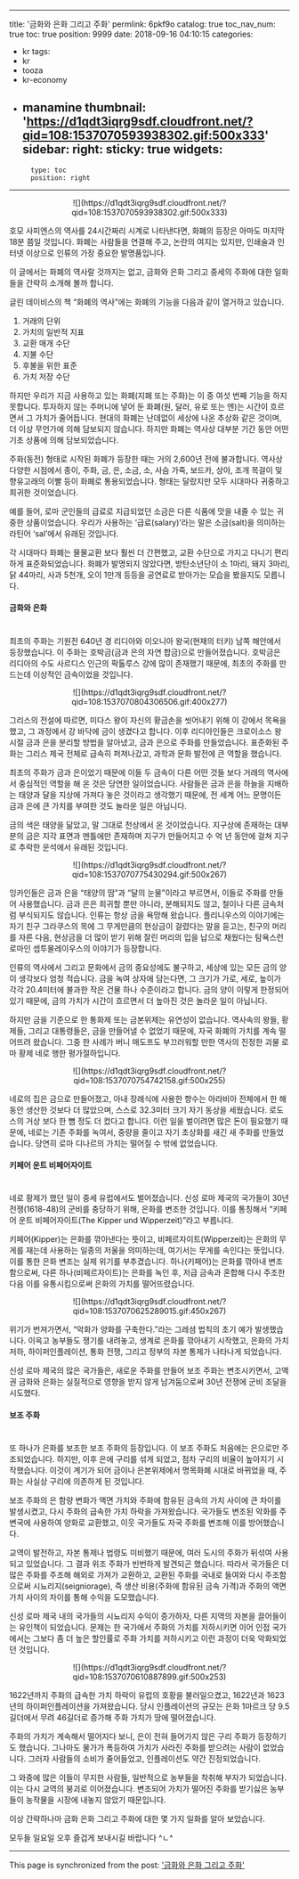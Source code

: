 
---
title: '금화와 은화 그리고 주화'
permlink: 6pkf9o
catalog: true
toc_nav_num: true
toc: true
position: 9999
date: 2018-09-16 04:10:15
categories:
- kr
tags:
- kr
- tooza
- kr-economy
- manamine
thumbnail: 'https://d1qdt3iqrg9sdf.cloudfront.net/?qid=108:1537070593938302.gif:500x333'
sidebar:
    right:
        sticky: true
widgets:
    -
        type: toc
        position: right
---


<center>
![](https://d1qdt3iqrg9sdf.cloudfront.net/?qid=108:1537070593938302.gif:500x333)
</center>

호모 사피엔스의 역사를 24시간짜리 시계로 나타낸다면, 화폐의 등장은 아마도 마지막 18분 쯤일 것입니다. 화폐는 사람들을 연결해 주고, 논란의 여지는 있지만, 인쇄술과 인터넷 이상으로 인류의 가장 중요한 발명품입니다. 

이 글에서는 화폐의 역사랄 것까지는 없고, 금화와 은화 그리고 중세의 주화에 대한 일화들을 간략히 소개해 볼까 합니다. 

글린 데이비스의 책 “화폐의 역사”에는 화폐의 기능을 다음과 같이 열거하고 있습니다.

1) 거래의 단위 
2) 가치의 일반적 지표
3) 교환 매개 수단
4) 지불 수단
5) 후불을 위한 표준
6) 가치 저장 수단

하지만 우리가 지금 사용하고 있는 화폐(지폐 또는 주화)는 이 중 여섯 번째 기능을 하지 못합니다. 투자하지 않는 주머니에 넣어 둔 화폐(원, 달러, 유로 또는 엔)는 시간이 흐르면서 그  가치가 줄어듭니다. 현대의 화폐는 난데없이 세상에 나온 추상화 같은 것이며, 더 이상 무언가에 의해 담보되지 않습니다. 하지만 화폐는 역사상 대부분 기간 동안 어떤 기초 상품에 의해 담보되었습니다.

주화(동전) 형태로 시작된 화폐가 등장한 때는 거의 2,600년 전에 불과합니다.  역사상 다양한 시점에서 종이, 주화, 금, 은, 소금, 소, 사슴 가죽, 보드카, 상아, 조개 목걸이 및 향유고래의 이빨 등이 화폐로 통용되었습니다. 형태는 달랐지만 모두 시대마다 귀중하고 희귀한 것이었습니다. 

예를 들어, 로마 군인들의 급료로 지급되었던 소금은 다른 식품에 맛을 내줄 수 있는 귀중한 상품이었습니다. 우리가 사용하는 ‘급료(salary)’라는 말은 소금(salt)을 의미하는 라틴어 ‘sal’에서 유래된 것입니다. 

각 시대마다 화폐는 물물교환 보다 훨씬 더 간편했고, 교환 수단으로 가지고 다니기 편리하게 표준화되었습니다. 화폐가 발명되지 않았다면, 방탄소년단이 소 1마리, 돼지 3마리,  닭 44마리, 사과 5천개, 오이 1만개 등등을 공연료로 받아가는 모습을 봤을지도 모릅니다. 

#### 금화와 은화
#
최초의 주화는 기원전 640년 경 리디아와 이오니아 왕국(현재의 터키) 남쪽 해안에서 등장했습니다. 이 주화는 호박금(금과 은의 자연 합금)으로 만들어졌습니다. 호박금은 리디아의 수도 사르디스 인근의 팍톨루스 강에 많이 존재했기 때문에, 최초의 주화를 만드는데 이상적인 금속이었을 것입니다. 

<center>
![](https://d1qdt3iqrg9sdf.cloudfront.net/?qid=108:1537070804306506.gif:400x277)
</center>

그리스의 전설에 따르면, 미다스 왕이 자신의 황금손을 씻어내기 위해 이 강에서 목욕을 했고, 그 과정에서 강 바닥에 금이 생겼다고 합니다. 이후 리디아인들은 크로이소스 왕 시절 금과 은을 분리할 방법을 알아냈고, 금과 은으로 주화를 만들었습니다. 표준화된 주화는 그리스 제국 전체로 급속히 퍼져나갔고, 과학과 문화 발전에 큰 역할을 했습니다.

최초의 주화가 금과 은이었기 때문에 이들 두 금속이 다른 어떤 것들 보다 거래의 역사에서 중심적인 역할을 해 온 것은 당연한 일이었습니다. 사람들은 금과 은을 하늘을 지배하는 태양과 달을 지상에 가져다 놓은 것이라고 생각했기 때문에, 전 세계 어느 문명이든 금과 은에 큰 가치를 부여한 것도 놀라운 일은 아닙니다. 

금의 색은 태양을 닮았고, 말 그대로 천상에서 온 것이었습니다. 지구상에 존재하는 대부분의 금은 지각 표면과 멘틀에만 존재하며 지구가 만들어지고 수 억 년 동안에 걸쳐 지구로 추락한 운석에서 유래된 것입니다. 

<center>
![](https://d1qdt3iqrg9sdf.cloudfront.net/?qid=108:1537070775430294.gif:500x267)
</center>

잉카인들은 금과 은을 “태양의 땀”과 “달의 눈물”이라고 부르면서, 이들로 주화를 만들어 사용했습니다. 금과 은은 희귀할 뿐만 아니라, 분해되지도 않고, 철이나 다른 금속처럼 부식되지도 않습니다. 인류는 항상 금을 욕망해 왔습니다. 플리니우스의 이야기에는 자기 친구 그라쿠스의 목에 그 무게만큼의 현상금이 걸렸다는 말을 듣고는, 친구의 머리를 자른 다음, 현상금을 더 많이 받기 위해 잘린 머리의 입을 납으로 채웠다는 탐욕스런 로마인 셉투물레이우스의 이야기가 등장합니다.

인류의 역사에서 그리고 문화에서 금의 중요성에도 불구하고, 세상에 있는 모든 금의 양이 생각보다 엄청 적습니다. 금을 녹여 상자에 담는다면, 그 크기가 가로, 세로, 높이가 각각 20.4미터에 불과한 작은 건물 하나 수준이라고 합니다. 금의 양이 이렇게 한정되어 있기 때문에, 금의 가치가 시간이 흐르면서 더 높아진 것은 놀라운 일이 아닙니다.

하지만 금을 기준으로 한 통화제 또는 금본위제는 유연성이 없습니다. 역사속의 왕들, 황제들, 그리고 대통령들은, 금을 만들어낼 수 없었기 때문에, 자국 화폐의 가치를 계속 떨어뜨려 왔습니다. 그중 한 사례가 버니 매도프도 부끄러워할 만한 역사의 진정한 괴물 로마 황제 네로 행한 평가절하입니다. 

<center>
![](https://d1qdt3iqrg9sdf.cloudfront.net/?qid=108:1537070754742158.gif:500x255)
</center>

네로의 집은 금으로 만들어졌고, 아내 장례식에 사용한 향수는 아라비아 전체에서 한 해 동안 생산한 것보다 더 많았으며, 스스로 32.3미터 크기 자기 동상을 세웠습니다. 로도스의 거상 보다 한 뼘 정도 더 컸다고 합니다. 이런 일을 벌이려면 많은 돈이 필요했기 때문에, 네로는 기존 주화를 녹여서, 중량을 줄이고 자기 초상화를 새긴 새 주화를 만들었습니다. 당연히 로마 디나르의 가치는 떨어질 수 밖에 없었습니다. 

#### 키페어 운트 비페어자이트
#
네로 황제가 했던 일이 중세 유럽에서도 벌어졌습니다. 신성 로마 제국의 국가들이 30년 전쟁(1618-48)의 군비를 충당하기 위해, 은화를 변조한 것입니다. 이를 통칭해서 “키페어 운트 비페어자이트(The Kipper und Wipperzeit)”라고 부릅니다.

키페어(Kipper)는 은화를 깎아낸다는 뜻이고, 비페르자이트(Wipperzeit)는 은화의 무게를 재는데 사용하는 일종의 저울을 의미하는데, 여기서는 무게를 속인다는 뜻입니다. 이를 통한 은화 변조는 실제 위기를 부추겼습니다. 하나(키페어)는 은화를 깎아내 변조함으로써, 다른 하나(비페르자이트)는 은화를 녹인 후, 저급 금속과 혼합해 다시 주조한 다음 이를 유통시킴으로써 은화의 가치를 떨어뜨렸습니다. 

<center>
![](https://d1qdt3iqrg9sdf.cloudfront.net/?qid=108:1537070625289015.gif:450x267)
</center>

위기가 번져가면서, “악화가 양화를 구축한다.”라는 그레셤 법칙의 초기 예가 발생했습니다. 이윽고 농부들도 쟁기를 내려놓고, 생계로 은화를 깎아내기 시작했고, 은화의 가치 저하, 하이퍼인플레이션, 통화 전쟁, 그리고 정부의 자본 통제가 나타나게 되었습니다.
 
신성 로마 제국의 많은 국가들은, 새로운 주화를 만들어 보조 주화는 변조시키면서, 고액권 금화와 은화는 실질적으로 영향을 받지 않게 남겨둠으로써 30년 전쟁에 군비 조달을 시도했다.

#### 보조 주화
#
또 하나가 은화를 보조한 보조 주화의 등장입니다. 이 보조 주화도 처음에는 은으로만 주조되었습니다. 하지만, 이후 은에 구리를 섞게 되었고, 점차 구리의 비율이 높아지기 시작했습니다. 이것이 계기가 되어 금이나 은본위제에서 명목화폐 시대로 바뀌었을 때, 주화는 사실상 구리에 의존하게 된 것입니다. 

보조 주화의 은 함량 변화가 액면 가치와 주화에 함유된 금속의 가치 사이에 큰 차이를 발생시켰고, 다시 주화의 급속한 가치 하락을 가져왔습니다. 국가들도 변조된 악화를 주변국에 사용하여 양화로 교환했고, 이웃 국가들도 자국 주화를 변조해 이를 방어했습니다. 

교역이 발전하고, 자본 통제나 법령도 미비했기 때문에, 여러 도시의 주화가 뒤섞여 사용되고 있었습니다. 그 결과 위조 주화가 빈번하게 발견되곤 했습니다. 따라서 국가들은 더 많은 주화를 주조해 해외로 가져가 교환하고, 교환된 주화를 국내로 들여와 다시 주조함으로써 시뇨리지(seigniorage), 즉 생산 비용(주화에 함유된 금속 가격)과 주화의 액면 가치 사이의 차이를 통해 수익을 도모했습니다. 

신성 로마 제국 내의 국가들의 시뇨리지 수익이 증가하자, 다른 지역의 자본을 끌어들이는 유인책이 되었습니다. 문제는 한 국가에서 주화의 가치를 저하시키면 이어 인접 국가에서는 그보다 좀 더 높은 할인률로 주화 가치를 저하시키고 이런 과정이 더욱 악화되었던 것입니다.

<center>
![](https://d1qdt3iqrg9sdf.cloudfront.net/?qid=108:1537070610887899.gif:500x253)
</center>

1622년까지 주화의 급속한 가치 하락이 유럽의 호황을 불러일으켰고, 1622년과 1623년의 하이퍼인플레이션을 가져왔습니다. 당시 인플레이션의 규모는 은화 1마르크 당 9.5길더에서 무려 46길더로 증가해 주화 가치가 땅에 떨어졌습니다.

주화의 가치가 계속해서 떨어지다 보니, 은이 전혀 들어가지 않은 구리 주화가 등장하기도 했습니다. 그나마도 물가가 폭등하여 가치가 사라진 주화를 받으려는 사람이 없었습니다. 그러자 사람들의 소비가 줄어들었고, 인플레이션도 약간 진정되었습니다. 

그 와중에 많은 이들이 무지한 사람들, 일반적으로 농부들을 착취해 부자가 되었습니다. 이는 다시 교역의 붕괴로 이어졌습니다. 변조되어 가치가 떨어진 주화를 받기싫은 농부들이 농작물을 시장에 내놓지 않았기 때문입니다.

이상 간략하나마 금화 은화 그리고 주화에 대한 몇 가지 일화를 알아 보았습니다.

모두들 일요일 오후 즐겁게 보내시길 바랍니다 ^ㄴ^

- - -

This page is synchronized from the post: ['금화와 은화 그리고 주화'](https://steemit.com/@pius.pius/6pkf9o)
